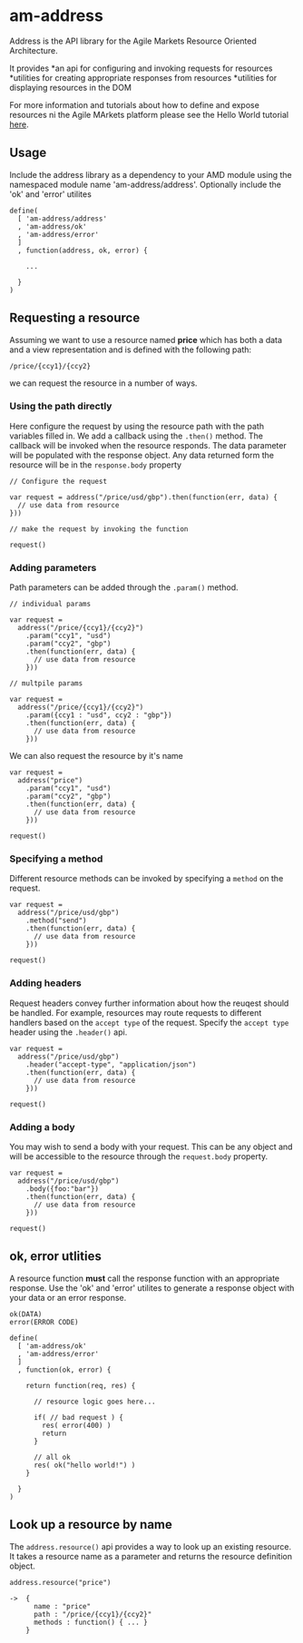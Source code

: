 # am-address

Address is the API library for the Agile Markets Resource Oriented Architecture.

It provides 
*an api for configuring and invoking requests for resources
*utilities for creating appropriate responses from resources
*utilities for displaying resources in the DOM

For more information and tutorials about how to define and expose resources ni the Agile MArkets platform please see the Hello World tutorial [here](https://stash.dts.fm.rbsgrp.net/projects/ZAP/repos/hello-world/browse).

## Usage

Include the address library as a dependency to your AMD module using the namespaced module name 'am-address/address'.
Optionally include the 'ok' and 'error' utilites

```
define(
  [ 'am-address/address'
  , 'am-address/ok'
  , 'am-address/error'
  ]
  , function(address, ok, error) {

    ...
    
  }
)

``` 

## Requesting a resource

Assuming we want to use a resource named **price** which has both a data and a view representation and is defined with the following path:

```/price/{ccy1}/{ccy2}```

we can request the resource in a number of ways.

### Using the path directly

Here configure the request by using the resource path with the path variables filled in.
We add a callback using the ```.then()``` method. The callback will be invoked when the resource responds. The data parameter will be populated with the response object. Any data returned form the resource will be in the ```response.body``` property

```
// Configure the request

var request = address("/price/usd/gbp").then(function(err, data) {
  // use data from resource
}))

// make the request by invoking the function

request()

```

### Adding parameters

Path parameters can be added through the ```.param()``` method.

```
// individual params

var request = 
  address("/price/{ccy1}/{ccy2}")
    .param("ccy1", "usd")
    .param("ccy2", "gbp")
    .then(function(err, data) {
      // use data from resource
    }))

// multpile params

var request = 
  address("/price/{ccy1}/{ccy2}")
    .param({ccy1 : "usd", ccy2 : "gbp"})
    .then(function(err, data) {
      // use data from resource
    }))
```

We can also request the resource by it's name

```
var request = 
  address("price")
    .param("ccy1", "usd")
    .param("ccy2", "gbp")
    .then(function(err, data) {
      // use data from resource
    }))

request()
```

### Specifying a method

Different resource methods can be invoked by specifying a ```method``` on the request.

```
var request = 
  address("/price/usd/gbp")
    .method("send")
    .then(function(err, data) {
      // use data from resource
    }))

request()
```

### Adding headers

Request headers convey further information about how the reuqest should be handled.
For example, resources may route requests to different handlers based on the ```accept type``` of the request.
Specify the ```accept type``` header using the ```.header()``` api.

```
var request = 
  address("/price/usd/gbp")
    .header("accept-type", "application/json")
    .then(function(err, data) {
      // use data from resource
    }))

request()
```

### Adding a body

You may wish to send a body with your request. This can be any object and will be accessible to the resource through the ```request.body``` property.

```
var request = 
  address("/price/usd/gbp")
    .body({foo:"bar"})
    .then(function(err, data) {
      // use data from resource
    }))

request()
```

## ok, error utlities

A resource function **must** call the response function with an appropriate response.
Use the 'ok' and 'error' utilites to generate a response object with your data or an error response.

```
ok(DATA)
error(ERROR CODE)
```

```
define(
  [ 'am-address/ok'
  , 'am-address/error'
  ]
  , function(ok, error) {

    return function(req, res) {

      // resource logic goes here...

      if( // bad request ) {
        res( error(400) )
        return
      }

      // all ok
      res( ok("hello world!") )
    }

  }
)
```

## Look up a resource by name

The ```address.resource()``` api provides a way to look up an existing resource. It takes a resource name as a parameter and returns the resource definition object.

```
address.resource("price")

->  {
      name : "price"
      path : "/price/{ccy1}/{ccy2}"
      methods : function() { ... }
    }
```





  
